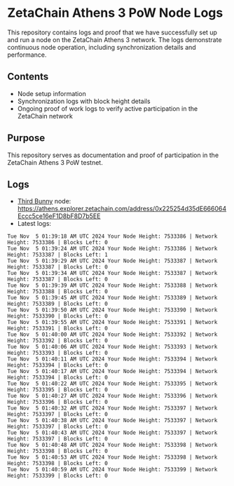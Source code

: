 # ZetaChain Athens 3 PoW Node Logs
This repository contains logs and proof that we have successfully set up and run a node on the ZetaChain Athens 3 network. The logs demonstrate continuous node operation, including synchronization details and performance.

## Contents
- Node setup information
- Synchronization logs with block height details
- Ongoing proof of work logs to verify active participation in the ZetaChain network

## Purpose
This repository serves as documentation and proof of participation in the ZetaChain Athens 3 PoW testnet.

## Logs

- [Third Bunny](https://thirdbunny.xyz/) node: https://athens.explorer.zetachain.com/address/0x225254d35dE666064Eccc5ce16eF1D8bF8D7b5EE
- Latest logs:
```
Tue Nov  5 01:39:18 AM UTC 2024 Your Node Height: 7533386 | Network Height: 7533386 | Blocks Left: 0
Tue Nov  5 01:39:24 AM UTC 2024 Your Node Height: 7533386 | Network Height: 7533387 | Blocks Left: 1
Tue Nov  5 01:39:29 AM UTC 2024 Your Node Height: 7533387 | Network Height: 7533387 | Blocks Left: 0
Tue Nov  5 01:39:34 AM UTC 2024 Your Node Height: 7533387 | Network Height: 7533387 | Blocks Left: 0
Tue Nov  5 01:39:39 AM UTC 2024 Your Node Height: 7533388 | Network Height: 7533388 | Blocks Left: 0
Tue Nov  5 01:39:45 AM UTC 2024 Your Node Height: 7533389 | Network Height: 7533389 | Blocks Left: 0
Tue Nov  5 01:39:50 AM UTC 2024 Your Node Height: 7533390 | Network Height: 7533390 | Blocks Left: 0
Tue Nov  5 01:39:55 AM UTC 2024 Your Node Height: 7533391 | Network Height: 7533391 | Blocks Left: 0
Tue Nov  5 01:40:00 AM UTC 2024 Your Node Height: 7533392 | Network Height: 7533392 | Blocks Left: 0
Tue Nov  5 01:40:06 AM UTC 2024 Your Node Height: 7533393 | Network Height: 7533393 | Blocks Left: 0
Tue Nov  5 01:40:11 AM UTC 2024 Your Node Height: 7533394 | Network Height: 7533394 | Blocks Left: 0
Tue Nov  5 01:40:17 AM UTC 2024 Your Node Height: 7533394 | Network Height: 7533394 | Blocks Left: 0
Tue Nov  5 01:40:22 AM UTC 2024 Your Node Height: 7533395 | Network Height: 7533395 | Blocks Left: 0
Tue Nov  5 01:40:27 AM UTC 2024 Your Node Height: 7533396 | Network Height: 7533396 | Blocks Left: 0
Tue Nov  5 01:40:32 AM UTC 2024 Your Node Height: 7533397 | Network Height: 7533397 | Blocks Left: 0
Tue Nov  5 01:40:38 AM UTC 2024 Your Node Height: 7533397 | Network Height: 7533397 | Blocks Left: 0
Tue Nov  5 01:40:43 AM UTC 2024 Your Node Height: 7533397 | Network Height: 7533397 | Blocks Left: 0
Tue Nov  5 01:40:48 AM UTC 2024 Your Node Height: 7533398 | Network Height: 7533398 | Blocks Left: 0
Tue Nov  5 01:40:53 AM UTC 2024 Your Node Height: 7533398 | Network Height: 7533398 | Blocks Left: 0
Tue Nov  5 01:40:59 AM UTC 2024 Your Node Height: 7533399 | Network Height: 7533399 | Blocks Left: 0
```
